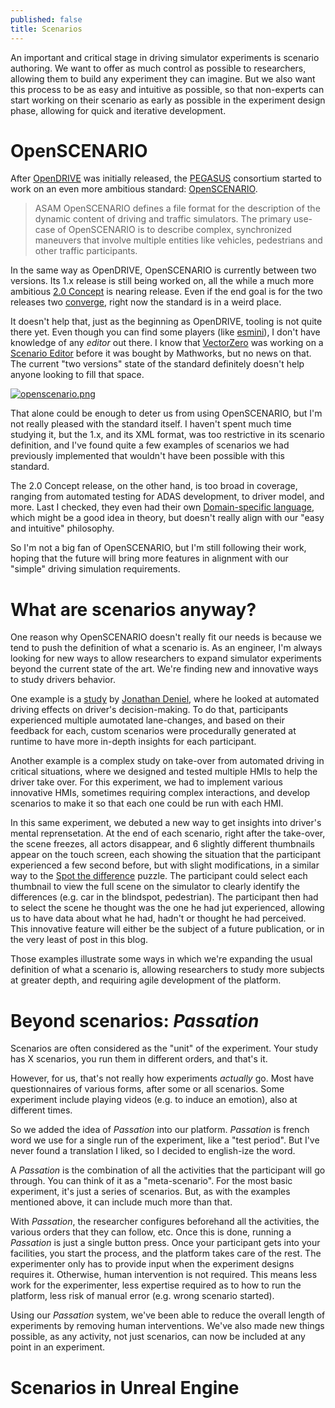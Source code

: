 ```yaml
---
published: false
title: Scenarios
---
```

An important and critical stage in driving simulator experiments is scenario authoring. We want to offer as much control as possible to researchers, allowing them to build any experiment they can imagine. But we also want this process to be as easy and intuitive as possible, so that non-experts can start working on their scenario as early as possible in the experiment design phase, allowing for quick and iterative development.

# OpenSCENARIO

After [OpenDRIVE](/opendrive) was initially released, the [PEGASUS](https://www.pegasusprojekt.de/en/) consortium started to work on an even more ambitious standard: [OpenSCENARIO](https://www.asam.net/standards/detail/openscenario/).

> ASAM OpenSCENARIO defines a file format for the description of the dynamic content of driving and traffic simulators. The primary use-case of OpenSCENARIO is to describe complex, synchronized maneuvers that involve multiple entities like vehicles, pedestrians and other traffic participants.

In the same way as OpenDRIVE, OpenSCENARIO is currently between two versions. Its 1.x release is still being worked on, all the while a much more ambitious [2.0 Concept](https://www.asam.net/index.php?eID=dumpFile&t=f&f=3408&token=afd0585fb2e8e6d760b441fdf485548407ddb977) is nearing release. Even if the end goal is for the two releases two [converge](https://www.asam.net/index.php?eID=dumpFile&t=f&f=3468&token=22f02c42a0a47696cae7e81a2310c74ecf7f218c), right now the standard is in a weird place.

It doesn't help that, just as the beginning as OpenDRIVE, tooling is not quite there yet. Even though you can find some players (like [esmini](https://github.com/esmini/esmini)), I don't have knowledge of any *editor* out there. I know that [VectorZero](https://www.vectorzero.io/) was working on a [Scenario Editor](https://tracetransit.atlassian.net/wiki/spaces/VS/pages/764116999/Scenario+Editor+ALPHA+User+Guide) before it was bought by Mathworks, but no news on that. The current "two versions" state of the standard definitely doesn't help anyone looking to fill that space.

[![openscenario.png]({{site.baseurl}}/images/openscenario.png)][0]

That alone could be enough to deter us from using OpenSCENARIO, but I'm not really pleased with the standard itself. I haven't spent much time studying it, but the 1.x, and its XML format, was too restrictive in its scenario definition, and I've found quite a few examples of scenarios we had previously implemented that wouldn't have been possible with this standard.

The 2.0 Concept release, on the other hand, is too broad in coverage, ranging from automated testing for ADAS development, to driver model, and more. Last I checked, they even had their own [Domain-specific language](https://en.wikipedia.org/wiki/Domain-specific_language), which might be a good idea in theory, but doesn't really align with our "easy and intuitive" philosophy.

So I'm not a big fan of OpenSCENARIO, but I'm still following their work, hoping that the future will bring more features in alignment with our "simple" driving simulation requirements.

# What are scenarios anyway?

One reason why OpenSCENARIO doesn't really fit our needs is because we tend to push the definition of what a scenario is. As an engineer, I'm always looking for new ways to allow researchers to expand simulator experiments beyond the current state of the art. We're finding new and innovative ways to study drivers behavior.

One example is a [study](https://www.researchgate.net/publication/343126505_Innovative_methodological_framework_for_virtual_human_centered_design_An_application_to_automated_driving_effects_on_driver's_decisions-making) by [Jonathan Deniel](https://www.researchgate.net/profile/Jonathan_Deniel), where he looked at automated driving effects on driver's decision-making. To do that, participants experienced multiple aumotated lane-changes, and based on their feedback for each, custom scenarios were procedurally generated at runtime to have more in-depth insights for each participant.

Another example is a complex study on take-over from automated driving in critical situations, where we designed and tested multiple HMIs to help the driver take over. For this experiment, we had to implement various innovative HMIs, sometimes requiring complex interactions, and develop scenarios to make it so that each one could be run with each HMI.

In this same experiment, we debuted a new way to get insights into driver's mental reprensetation. At the end of each scenario, right after the take-over, the scene freezes, all actors disappear, and 6 slightly different thumbnails appear on the touch screen, each showing the situation that the participant experienced a few second before, but with slight modifications, in a similar way to the [Spot the difference](https://en.wikipedia.org/wiki/Spot_the_difference) puzzle. The participant could select each thumbnail to view the full scene on the simulator to clearly identify the differences (e.g. car in the blindspot, pedestrian). The participant then had to select the scene he thought was the one he had jut experienced, allowing us to have data about what he had, hadn't or thought he had perceived. This innovative feature will either be the subject of a future publication, or in the very least of post in this blog.

Those examples illustrate some ways in which we're expanding the usual definition of what a scenario is, allowing researchers to study more subjects at greater depth, and requiring agile development of the platform.

# Beyond scenarios: *Passation*

Scenarios are often considered as the "unit" of the experiment. Your study has X scenarios, you run them in different orders, and that's it.

However, for us, that's not really how experiments *actually* go. Most have questionnaires of various forms, after some or all scenarios. Some experiment include playing videos (e.g. to induce an emotion), also at different times.

So we added the idea of *Passation* into our platform. *Passation* is french word we use for a single run of the experiment, like a "test period". But I've never found a translation I liked, so I decided to english-ize the word.

A *Passation* is the combination of all the activities that the participant will go through. You can think of it as a "meta-scenario". For the most basic experiment, it's just a series of scenarios. But, as with the examples mentioned above, it can include much more than that.

With *Passation*, the researcher configures beforehand all the activities, the various orders that they can follow, etc. Once this is done, running a *Passation* is just a single button press. Once your participant gets into your facilities, you start the process, and the platform takes care of the rest. The experimenter only has to provide input when the experiment designs requires it. Otherwise, human intervention is not required. This means less work for the experimenter, less expertise required as to how to run the platform, less risk of manual error (e.g. wrong scenario started).

Using our *Passation* system, we've been able to reduce the overall length of experiments by removing human interventions. We've also made new things possible, as any activity, not just scenarios, can now be included at any point in an experiment.

# Scenarios in Unreal Engine



[0]: https://www.asam.net/conferences-events/detail/webinar-asam-openscenario/
